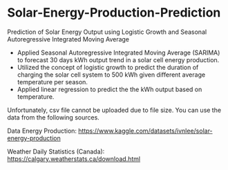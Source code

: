 # Solar-Energy-Production-Prediction
Prediction of Solar Energy Output using Logistic Growth and Seasonal Autoregressive Integrated Moving Average
- Applied Seasonal Autoregressive Integrated Moving Average (SARIMA) to forecast 30 days kWh output trend in a solar cell energy production.
- Utilized the concept of logistic growth to predict the duration of charging the solar cell system to 500 kWh given different average temperature per season.
- Applied linear regression to predict the the kWh output based on temperature.


Unfortunately, csv file cannot be uploaded due to file size. You can use the data from the following sources.

Data Energy Production: https://www.kaggle.com/datasets/ivnlee/solar-energy-production

Weather Daily Statistics (Canada): https://calgary.weatherstats.ca/download.html
